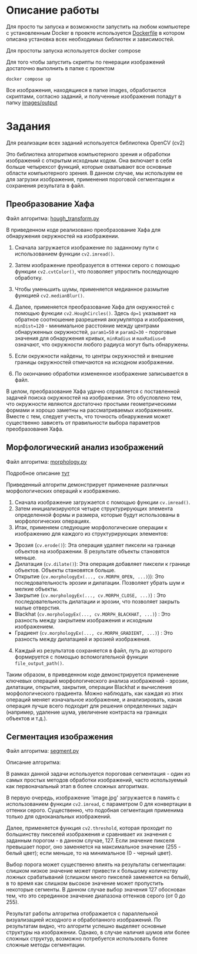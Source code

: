 # Описание работы

Для просто ты запуска и возможности запустить на любом компьютере с установленным Docker в проекте
используется [Dockerfile](./Dockerfile) в котором описана установка всех необходимых библиотек и зависимостей.

Для простоты запуска используется docker compose

Для того чтобы запустить скрипты по генерации изображений достаточно выполнить в папке с проектом

```
docker compose up
```

Все изображения, находящиеся в папке images, обработаются скриптами, согласно заданий, и полученные изображения попадут
в папку [images/output](images/output)

# Задания

Для реализации всех заданий используется библиотека OpenCV (cv2)

Это библиотека алгоритмов компьютерного зрения и обработки изображений с открытым исходным кодом.
Она включает в себя больше четырехсот функций, которые охватывают все основные области компьютерного зрения.
В данном случае, мы используем ее для загрузки изображения, применения пороговой сегментации и сохранения результата в
файл.

## Преобразование Хафа

Файл алгоритма: [hough_transform.py](hough_transform.py)

В приведенном коде реализовано преобразование Хафа для обнаружения окружностей на изображении.

1. Сначала загружается изображение по заданному пути с использованием функции `cv2.imread()`.

2. Затем изображение преобразуется в оттенки серого с помощью функции `cv2.cvtColor()`, что позволяет упростить
   последующую обработку.

3. Чтобы уменьшить шумы, применяется медианное размытие функцией `cv2.medianBlur()`.

4. Далее, применяется преобразование Хафа для окружностей с помощью функции `cv2.HoughCircles()`. Здесь `dp=1` указывает
   на обратное соотношение разрешения аккумулятора и изображения, `minDist=120` - минимальное расстояние между центрами
   обнаруженных окружностей, `param1=50` и `param2=30` - пороговые значения для обнаружения кривых, `minRadius`
   и `maxRadius=0` означают, что окружности любого радиуса могут быть обнаружены.

5. Если окружности найдены, то центры окружностей и внешние границы окружностей отмечаются на исходном изображении.

6. По окончанию обработки измененное изображение записывается в файл.

В целом, преобразование Хафа удачно справляется с поставленной задачей поиска окружностей на изображении. Это
обусловлено тем, что окружности являются достаточно простыми геометрическими формами и хорошо заметны на рассматриваемых
изображениях. Вместе с тем, следует учесть, что точность обнаружения может существенно зависеть от правильности выбора
параметров преобразования Хафа.

## Морфологический анализ изображений

Файл алгоритма: [morphology.py](morphology.py)

Подробное описание [тут](https://habr.com/ru/articles/565378/)

Приведенный алгоритм демонстрирует применение различных морфологических операций к изображению.

1. Сначала изображение загружается с помощью функции `cv.imread()`.
2. Затем инициализируются четыре структурирующих элемента определенной формы и размера, которые будут использованы в
   морфологических операциях.
3. Итак, применяем следующие морфологические операции к изображению для каждого из структурирующих элементов:

- Эрозия (`cv.erode()`): Эта операция удаляет пиксели на границе объектов на изображении. В результате объекты
  становятся меньше.
- Дилатация (`cv.dilate()`): Эта операция добавляет пиксели к границе объектов. Объекты становятся больше.
- Открытие (`cv.morphologyEx(..., cv.MORPH_OPEN, ...)`)): Это последовательность эрозии и дилатации. Позволяет убрать
  шум и мелкие объекты.
- Закрытие (`cv.morphologyEx(..., cv.MORPH_CLOSE, ...)`) : Это последовательность дилатации и эрозии, что позволяет
  закрыть малые отверстия.
- Blackhat (`cv.morphologyEx(..., cv.MORPH_BLACKHAT, ...)`) : Это разность между закрытием изображения и исходным
  изображением.
- Градиент (`cv.morphologyEx(..., cv.MORPH_GRADIENT, ...)`) : Это разность между дилатацией и эрозией изображения.

4. Каждый из результатов сохраняется в файл, путь до которого формируется с помощью вспомогательной
   функции `file_output_path()`.

Таким образом, в приведенном коде демонстрируется применение ключевых операций морфологического анализа изображений -
эрозии, дилатации, открытия, закрытия, операции Blackhat и вычисления морфологического градиента. Можно наблюдать, как
каждая из этих операций меняет изначальное изображение, и анализировать, какая операция лучше всего подходит для решения
определенных задач (например, удаление шума, увеличение контраста на границах объектов и т.д.).

## Сегментация изображения

Файл алгоритма: [segment.py](segment.py)

Описание алгоритма:

В рамках данной задачи используется пороговая сегментация - один из самых простых методов обработки изображений,
часто используемый как первоначальный этап в более сложных алгоритмах.

В первую очередь, изображение 'image.jpg' загружается в память с использованием функции `cv2.imread`,
с параметром 0 для конвертации в оттенки серого. Существенно, что подобная сегментация применима только
для одноканальных изображений.

Далее, применяется функция `cv2.threshold`, которая проходит по большинству пикселей изображения и сравнивает
их значения с заданным порогом - в данном случае, 127. Если значение пикселя превышает порог, оно заменяется на
максимальное значение (255 - белый цвет); если меньше, то на минимальное (0 - черный цвет).

Выбор порога может существенно влиять на результаты сегментации: слишком низкое значение может привести к большому
количеству ложных срабатываний (слишком много пикселей заменяется на белый), в то время как слишком высокое значение
может пропустить некоторые сегменты. В данном случае выбор значения 127 обоснован тем, что это серединное значение
диапазона оттенков серого (от 0 до 255).

Результат работы алгоритма отображается c параллельной визуализацией исходного и обработанного изображений. По
результатам видно, что алгоритм успешно выделяет основные структуры на изображении. Однако, в случае наличия шумов или
более сложных структур, возможно потребуется использовать более сложные методы сегментации.